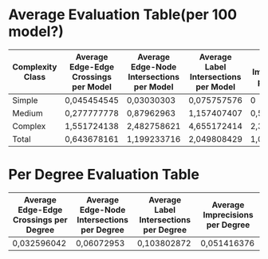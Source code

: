 # Average Evaluation Table(per 100 model?)


| Complexity Class         | Average Edge-Edge Crossings per Model  | Average Edge-Node Intersections per Model      | Average Label Intersections per Model      | Average Imprecisions per Model   | Average Complexity Degree per Model    |Errors* per Model|
|----------------|---------------------|--------------------------|-------------------------|--------------------|----------------------|----------------------|
| Simple        | 0,045454545          | 0,03030303               | 0,075757576             |0              | 5,106060606    |0,363636363|
| Medium        | 0,277777778          | 0,87962963               | 1,157407407             | 0,527777778   | 14,14814815    |0,898148148|
| Complex       | 1,551724138          | 2,482758621              | 4,655172414             | 2,390804598   | 37,8045977     |1,057471264|
| Total         | 0,643678161          | 1,199233716              | 2,049808429             | 1,01532567    | 19,74712644    |0,816091954|

# Per Degree Evaluation Table

|  Average Edge-Edge Crossings per Degree  | Average Edge-Node Intersections per Degree      | Average Label Intersections per Degree      | Average Imprecisions per Degree   | 
|---------------------|--------------------------|-------------------------|--------------------|
| 0,032596042  | 0,06072953            |     0,103802872        |       0,051416376       | 
